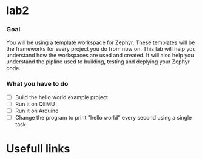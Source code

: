 # lab2

### Goal
You will be using a template workspace for Zephyr. These templates will be the frameworks for every project you do from now on. This lab will help you understand how the workspaces are used and created. It will also help you understand the pipline used to building, testing and deplying your Zephyr code.

### What you have to do
- [ ] Build the hello world example project
- [ ] Run it on QEMU
- [ ] Run it on Arduino
- [ ] Change the program to print "hello world" every second using a single task

# Usefull links
